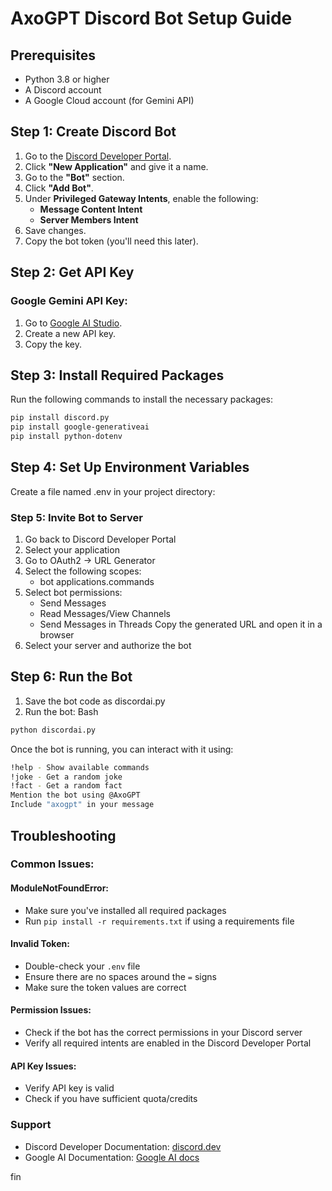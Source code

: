 # AxoGPT Discord Bot Setup Guide

## Prerequisites
- Python 3.8 or higher
- A Discord account
- A Google Cloud account (for Gemini API)

## Step 1: Create Discord Bot
1. Go to the [Discord Developer Portal](https://discord.com/developers/applications).
2. Click **"New Application"** and give it a name.
3. Go to the **"Bot"** section.
4. Click **"Add Bot"**.
5. Under **Privileged Gateway Intents**, enable the following:
   - **Message Content Intent**
   - **Server Members Intent**
6. Save changes.
7. Copy the bot token (you'll need this later).

## Step 2: Get API Key
### Google Gemini API Key:
1. Go to [Google AI Studio](https://ai.google.com).
2. Create a new API key.
3. Copy the key.

## Step 3: Install Required Packages
Run the following commands to install the necessary packages:
```bash
pip install discord.py
pip install google-generativeai
pip install python-dotenv
```

## Step 4: Set Up Environment Variables
Create a file named .env in your project directory:

### Step 5: Invite Bot to Server
1. Go back to Discord Developer Portal
2. Select your application
3. Go to OAuth2 → URL Generator
4. Select the following scopes:
   - bot
applications.commands
5. Select bot permissions:
   - Send Messages
   - Read Messages/View Channels
   - Send Messages in Threads
Copy the generated URL and open it in a browser
6. Select your server and authorize the bot

## Step 6: Run the Bot
1. Save the bot code as discordai.py
2. Run the bot:
Bash
```bash
python discordai.py
```

Once the bot is running, you can interact with it using:
```bash
!help - Show available commands
!joke - Get a random joke
!fact - Get a random fact
Mention the bot using @AxoGPT
Include "axogpt" in your message
```
## Troubleshooting
### Common Issues:

#### ModuleNotFoundError:
- Make sure you've installed all required packages
- Run `pip install -r requirements.txt` if using a requirements file

#### Invalid Token:
- Double-check your `.env` file
- Ensure there are no spaces around the `=` signs
- Make sure the token values are correct

#### Permission Issues:
- Check if the bot has the correct permissions in your Discord server
- Verify all required intents are enabled in the Discord Developer Portal

#### API Key Issues:
- Verify API key is valid
- Check if you have sufficient quota/credits

### Support
- Discord Developer Documentation: [discord.dev](https://discord.dev)
- Google AI Documentation: [Google AI docs](https://ai.google.dev/docs)

fin
